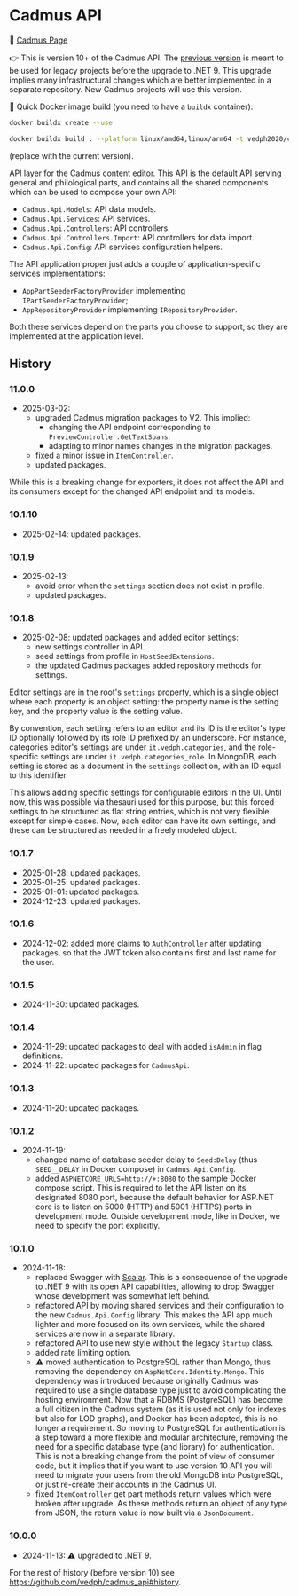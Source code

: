 # Cadmus API

👀 [Cadmus Page](https://myrmex.github.io/overview/cadmus/)

👉 This is version 10+ of the Cadmus API. The [previous version](https://github.com/vedph/cadmus_api) is meant to be used for legacy projects before the upgrade to .NET 9. This upgrade implies many infrastructural changes which are better implemented in a separate repository. New Cadmus projects will use this version.

🐋 Quick Docker image build (you need to have a `buildx` container):

```bash
docker buildx create --use

docker buildx build . --platform linux/amd64,linux/arm64 -t vedph2020/cadmus-api:10.1.0 -t vedph2020/cadmus-api:latest --push
```

(replace with the current version).

API layer for the Cadmus content editor. This API is the default API serving general and philological parts, and contains all the shared components which can be used to compose your own API:

- `Cadmus.Api.Models`: API data models.
- `Cadmus.Api.Services`: API services.
- `Cadmus.Api.Controllers`: API controllers.
- `Cadmus.Api.Controllers.Import`: API controllers for data import.
- `Cadmus.Api.Config`: API services configuration helpers.

The API application proper just adds a couple of application-specific services implementations:

- `AppPartSeederFactoryProvider` implementing `IPartSeederFactoryProvider`;
- `AppRepositoryProvider` implementing `IRepositoryProvider`.

Both these services depend on the parts you choose to support, so they are implemented at the application level.

## History

### 11.0.0

- 2025-03-02:
  - upgraded Cadmus migration packages to V2. This implied:
    - changing the API endpoint corresponding to `PreviewController.GetTextSpans`.
    - adapting to minor names changes in the migration packages.
  - fixed a minor issue in `ItemController`.
  - updated packages.

While this is a breaking change for exporters, it does not affect the API and its consumers except for the changed API endpoint and its models.

### 10.1.10

- 2025-02-14: updated packages.

### 10.1.9

- 2025-02-13:
  - avoid error when the `settings` section does not exist in profile.
  - updated packages.

### 10.1.8

- 2025-02-08: updated packages and added editor settings:
  - new settings controller in API.
  - seed settings from profile in `HostSeedExtensions`.
  - the updated Cadmus packages added repository methods for settings.

Editor settings are in the root's `settings` property, which is a single object where each property is an object setting: the property name is the setting key, and the property value is the setting value.

By convention, each setting refers to an editor and its ID is the editor's type ID optionally followed by its role ID prefixed by an underscore. For instance, categories editor's settings are under `it.vedph.categories`, and the role-specific settings are under `it.vedph.categories_role`. In MongoDB, each setting is stored as a document in the `settings` collection, with an ID equal to this identifier.

This allows adding specific settings for configurable editors in the UI. Until now, this was possible via thesauri used for this purpose, but this forced settings to be structured as flat string entries, which is not very flexible except for simple cases. Now, each editor can have its own settings, and these can be structured as needed in a freely modeled object.

### 10.1.7

- 2025-01-28: updated packages.
- 2025-01-25: updated packages.
- 2025-01-01: updated packages.
- 2024-12-23: updated packages.

### 10.1.6

- 2024-12-02: added more claims to `AuthController` after updating packages, so that the JWT token also contains first and last name for the user.

### 10.1.5

- 2024-11-30: updated packages.

### 10.1.4

- 2024-11-29: updated packages to deal with added `isAdmin` in flag definitions.
- 2024-11-22: updated packages for `CadmusApi`.

### 10.1.3

- 2024-11-20: updated packages.

### 10.1.2

- 2024-11-19:
  - changed name of database seeder delay to `Seed:Delay` (thus `SEED__DELAY` in Docker compose) in `Cadmus.Api.Config`.
  - added `ASPNETCORE_URLS=http://+:8080` to the sample Docker compose script. This is required to let the API listen on its designated 8080 port, because the default behavior for ASP.NET core is to listen on 5000 (HTTP) and 5001 (HTTPS) ports in development mode. Outside development mode, like in Docker, we need to specify the port explicitly.

### 10.1.0

- 2024-11-18:
  - replaced Swagger with [Scalar](https://github.com/scalar/scalar). This is a consequence of the upgrade to .NET 9 with its open API capabilities, allowing to drop Swagger whose development was somewhat left behind.
  - refactored API by moving shared services and their configuration to the new `Cadmus.Api.Config` library. This makes the API app much lighter and more focused on its own services, while the shared services are now in a separate library.
  - refactored API to use new style without the legacy `Startup` class.
  - added rate limiting option.
  - ⚠️ moved authentication to PostgreSQL rather than Mongo, thus removing the dependency on `AspNetCore.Identity.Mongo`. This dependency was introduced because originally Cadmus was required to use a single database type just to avoid complicating the hosting environment. Now that a RDBMS (PostgreSQL) has become a full citizen in the Cadmus system (as it is used not only for indexes but also for LOD graphs), and Docker has been adopted, this is no longer a requirement. So moving to PostgreSQL for authentication is a step toward a more flexible and modular architecture, removing the need for a specific database type (and library) for authentication. This is not a breaking change from the point of view of consumer code, but it implies that if you want to use version 10 API you will need to migrate your users from the old MongoDB into PostgreSQL, or just re-create their accounts in the Cadmus UI.
  - fixed `ItemController` get part methods return values which were broken after upgrade. As these methods return an object of any type from JSON, the return value is now built via a `JsonDocument`.

### 10.0.0

- 2024-11-13: ⚠️ upgraded to .NET 9.

For the rest of history (before version 10) see <https://github.com/vedph/cadmus_api#history>.
